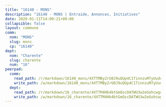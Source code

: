 ```yaml
---
title: "16140 - MONS"
description: "16140 - MONS | Entraide, Annonces, Initiatives"
date: 2020-01-11T14:09:21+09:00
collapsible: false
layout: commune
comm:
  nom: "MONS"
  slug: mons
  cp: "16140"
dept:
  nom: "Charente"
  slug: charente
  num: "16"
peerpad:
  comm:
    read_path: /r/markdown/16140_mons/4XTTMBy2rU8J9uQUp4C1TinnzuM7yUuduQBWvWXfCYnpJbBf3
    write_path: /w/markdown/16140_mons/4XTTMBy2rU8J9uQUp4C1TinnzuM7yUuduQBWvWXfCYnpJbBf3-K3TgU3HYdXX8dGrQQwvKZ94XDMF4s47c4w3tywjCfnZ6qnZ1dL9eUJTgjSEN4fPa4AW9G4QUYWUyyPvDdQYWg3vvo5H97UkuTUXuuGi8RpGUHzDyhLhcKAZHU7aBFEfmZuhGns7j
  dept:
    read_path: /r/markdown/16_charente/4XTTM4Hb4btGmQscDATWU3w2eGohcwgqasCDtGWVahJnAEsq8
    write_path: /w/markdown/16_charente/4XTTM4Hb4btGmQscDATWU3w2eGohcwgqasCDtGWVahJnAEsq8-K3TgU9zhAjxEMbYrSr9VB24idAgS7xBryN3TjEsJmsrToRfRc8PWUu9zDXmtMXWLR7TNqZhAPJFsnJ4QbuWpLJvHpyW2q8LZxtsaakTfiMdj4HFsc11ZXzpn4aT8zYKZzSLwV1CA
---
```


